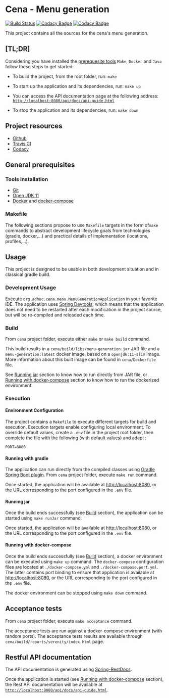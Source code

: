 # Cena - Menu generation

[![Build Status](https://travis-ci.com/adhuc-projects/cena.svg?branch=master)](https://travis-ci.com/adhuc-projects/cena)
[![Codacy Badge](https://api.codacy.com/project/badge/Grade/9a91b7140eaf4a7da51fc13712c52021)](https://www.codacy.com/manual/adhuc-projects/cena?utm_source=github.com&amp;utm_medium=referral&amp;utm_content=adhuc-projects/cena&amp;utm_campaign=Badge_Grade)
[![Codacy Badge](https://api.codacy.com/project/badge/Coverage/9a91b7140eaf4a7da51fc13712c52021)](https://www.codacy.com/manual/adhuc-projects/cena?utm_source=github.com&amp;utm_medium=referral&amp;utm_content=adhuc-projects/cena&amp;utm_campaign=Badge_Coverage)

This project contains all the sources for the cena's menu generation.

## [TL;DR]

Considering you have installed the [prerequesite tools](#general-prerequisites) `Make`, `Docker` and `Java` follow these steps to get started:

- To build the project, from the root folder, run:
`make`

- To start up the application and its dependencies, run:
`make up`

- You can access the API documentation page at the following address: [`http://localhost:8080/api/docs/api-guide.html`](http://localhost:8080/api/docs/api-guide.html)

- To stop the application and its dependencies, run: `make down`

## Project resources

- [Github](https://github.com/adhuc-projects/cena)
- [Travis CI](https://travis-ci.com/adhuc-projects/cena/)
- [Codacy](https://app.codacy.com/project/adhuc-projects/cena/dashboard)

## General prerequisites

### Tools installation

- [Git](http://help.github.com/set-up-git-redirect)
- [Open JDK 11](https://openjdk.java.net/install/)
- [Docker](https://www.docker.com/) and [docker-compose](https://docs.docker.com/compose/install/)

### Makefile

The following sections propose to use `Makefile` targets in the form of`make` commands to abstract development lifecycle goals from technologies (gradle, docker,...) and practical details of implementation (locations, profiles,...).

## Usage

This project is designed to be usable in both development situation and in classical gradle build.

### Development Usage

Execute `org.adhuc.cena.menu.MenuGenerationApplication` in your favorite IDE. The application uses [Spring Devtools](https://docs.spring.io/spring-boot/docs/current/reference/html/using-boot-devtools.html), which means that the application does not need to be restarted after each modification in the project source, but will be re-compiled and reloaded each time.

### Build

From `cena` project folder, execute either `make` or `make build` command.

This build results in a `cena/build/libs/menu-generation.jar` JAR file and a `menu-generation:latest` docker image, based on a `openjdk:11-slim` image. More information about this built image can be found in `cena/Dockerfile` file.

See [Running jar](#running-jar) section to know how to run directly from JAR file, or [Running with docker-compose](#running-with-docker-compose) section to know how to run the dockerized environment.

### Execution

#### Environment Configuration

The project contains a `Makefile` to execute different targets for build and execution. Execution targets enable configuring local environment. To override default values, create a `.env` file in the project root folder, then complete the file with the following (with default values) and adapt :

```
PORT=8080
```

#### Running with gradle

The application can run directly from the compiled classes using [Gradle Spring Boot plugin](https://docs.spring.io/spring-boot/docs/2.1.2.RELEASE/gradle-plugin/reference/html/). From `cena` project folder, execute `make run` command.

Once started, the application will be available at [http://localhost:8080](http://localhost:8080), or the URL corresponding to the port configured in the `.env` file.

#### Running jar

Once the build ends successfully (see [Build](#build) section), the application can be started using `make runJar` command.

Once started, the application will be available at [http://localhost:8080](http://localhost:8080), or the URL corresponding to the port configured in the `.env` file.

#### Running with docker-compose

Once the build ends successfully (see [Build](#build) section), a docker environment can be executed using `make up` command. The `docker-compose` configuration files are located at `./docker-compose.yml` and `./docker-compose.port.yml`. The latter contains port binding to ensure that application is available at [http://localhost:8080](http://localhost:8080), or the URL corresponding to the port configured in the `.env` file.

The docker environment can be stopped using `make down` command.

## Acceptance tests

From `cena` project folder, execute `make acceptance` command.

The acceptance tests are run against a docker-compose environment (with random ports). The acceptance tests results are available through `cena/build/reports/serenity/index.html` page.

## Restful API documentation

The API documentation is generated using [Spring-RestDocs](http://projects.spring.io/spring-restdocs/).

Once the application is started (see [Running with docker-compose](#running-with-docker-compose) section), the Rest API documentation will be available at [`http://localhost:8080/api/docs/api-guide.html`](http://localhost:8080/api/docs/api-guide.html).
